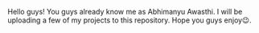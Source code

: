 Hello guys! You guys already know me as Abhimanyu Awasthi. I will be uploading a few of my projects to this repository. Hope you guys enjoy😉.

